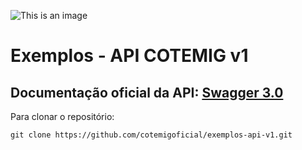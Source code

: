 ![This is an image](https://cotemig.com.br/assets/img/logo-white.svg)
# Exemplos - API COTEMIG v1
## Documentação oficial da API: [Swagger 3.0](https://api.cotemig.com.br/v1/doc/)
Para clonar o repositório:
```
git clone https://github.com/cotemigoficial/exemplos-api-v1.git
```